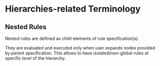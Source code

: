 # Hierarchies-related Terminology

## Nested Rules

Nested rules are defined as child elements of rule specification(s).

They are evaluated and executed only when user expands nodes provided by parent
specification. This allows to have isolated/non-global rules at specific level
of the hierarchy.
